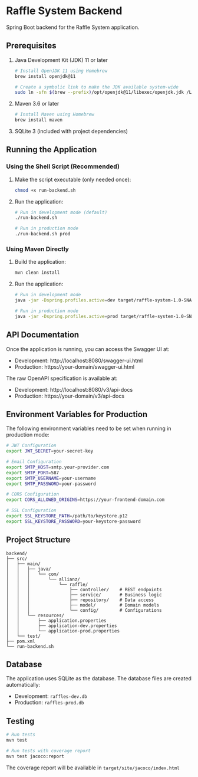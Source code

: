 # Raffle System Backend

Spring Boot backend for the Raffle System application.

## Prerequisites

1. Java Development Kit (JDK) 11 or later
   ```bash
   # Install OpenJDK 11 using Homebrew
   brew install openjdk@11
   
   # Create a symbolic link to make the JDK available system-wide
   sudo ln -sfn $(brew --prefix)/opt/openjdk@11/libexec/openjdk.jdk /Library/Java/JavaVirtualMachines/openjdk-11.jdk
   ```

2. Maven 3.6 or later
   ```bash
   # Install Maven using Homebrew
   brew install maven
   ```

3. SQLite 3 (included with project dependencies)

## Running the Application

### Using the Shell Script (Recommended)

1. Make the script executable (only needed once):
   ```bash
   chmod +x run-backend.sh
   ```

2. Run the application:
   ```bash
   # Run in development mode (default)
   ./run-backend.sh

   # Run in production mode
   ./run-backend.sh prod
   ```

### Using Maven Directly

1. Build the application:
   ```bash
   mvn clean install
   ```

2. Run the application:
   ```bash
   # Run in development mode
   java -jar -Dspring.profiles.active=dev target/raffle-system-1.0-SNAPSHOT.jar

   # Run in production mode
   java -jar -Dspring.profiles.active=prod target/raffle-system-1.0-SNAPSHOT.jar
   ```

## API Documentation

Once the application is running, you can access the Swagger UI at:
- Development: http://localhost:8080/swagger-ui.html
- Production: https://your-domain/swagger-ui.html

The raw OpenAPI specification is available at:
- Development: http://localhost:8080/v3/api-docs
- Production: https://your-domain/v3/api-docs

## Environment Variables for Production

The following environment variables need to be set when running in production mode:

```bash
# JWT Configuration
export JWT_SECRET=your-secret-key

# Email Configuration
export SMTP_HOST=smtp.your-provider.com
export SMTP_PORT=587
export SMTP_USERNAME=your-username
export SMTP_PASSWORD=your-password

# CORS Configuration
export CORS_ALLOWED_ORIGINS=https://your-frontend-domain.com

# SSL Configuration
export SSL_KEYSTORE_PATH=/path/to/keystore.p12
export SSL_KEYSTORE_PASSWORD=your-keystore-password
```

## Project Structure

```
backend/
├── src/
│   ├── main/
│   │   ├── java/
│   │   │   └── com/
│   │   │       └── allianz/
│   │   │           └── raffle/
│   │   │               ├── controller/    # REST endpoints
│   │   │               ├── service/       # Business logic
│   │   │               ├── repository/    # Data access
│   │   │               ├── model/         # Domain models
│   │   │               └── config/        # Configurations
│   │   └── resources/
│   │       ├── application.properties
│   │       ├── application-dev.properties
│   │       └── application-prod.properties
│   └── test/
├── pom.xml
└── run-backend.sh
```

## Database

The application uses SQLite as the database. The database files are created automatically:
- Development: `raffles-dev.db`
- Production: `raffles-prod.db`

## Testing

```bash
# Run tests
mvn test

# Run tests with coverage report
mvn test jacoco:report
```

The coverage report will be available in `target/site/jacoco/index.html`